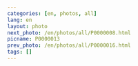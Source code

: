 ```yaml
---
categories: [en, photos, all]
lang: en
layout: photo
next_photo: /en/photos/all/P0000008.html
picname: P0000013
prev_photo: /en/photos/all/P0000016.html
tags: []
---
```

